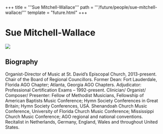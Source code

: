 +++
title = '''Sue Mitchell-Wallace'''
path = '''/future/people/sue-mitchell-wallace/'''
template = "future.html"
+++

<h1>Sue Mitchell-Wallace</h1>

<img src="https://custom.cvent.com/C3A4539B19F74ABCB6FCE437F6BC0A74/files/event/910aaf2914d44586a56fbd0b3b2c31c0/37d646e8c1534c31b305d9dc86bded15.jpg">
<h2>Biography</h2>
<p>Organist-Director of Music at St. David’s Episcopal Church, 2013-present. Chair of the Board of Regional Councillors. Former Dean:  Fort Lauderdale, Florida AGO Chapter; Atlanta, Georgia AGO Chapters. Adjudicator: Professional Certification Exams – 1992-present. Clinician/ Organist/ Composer/ Presenter: Fellow of Methodist Musicians, Fellowship of American Baptists Music Conference; Hymn Society Conferences in Great Britain; Hymn Society Conferences, USA. Shenandoah Church Music Conference, University of Florida Church Music Conference; Mississippi Church Music Conference; AGO regional and national conventions. Recitalist in Netherlands, Germany, England, Wales and throughout United States.</p>

